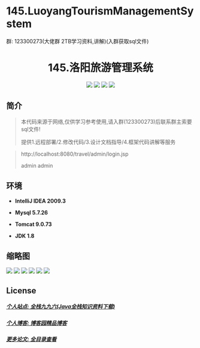 
# 145.LuoyangTourismManagementSystem

<p>群: 123300273(大佬群 2TB学习资料,讲解)(入群获取sql文件)</p>

<p><h1 align="center">145.洛阳旅游管理系统</h1></p>


<p align="center">
	<img src="https://img.shields.io/badge/jdk-1.8-orange.svg"/>
    <img src="https://img.shields.io/badge/spring-5.x-lightgrey.svg"/>
    <img src="https://img.shields.io/badge/springmvc-3.x-blue.svg"/>
    <img src="https://img.shields.io/badge/mybatis-5.x-yellow.svg"/>
</p>

## 简介


> 本代码来源于网络,仅供学习参考使用,请入群(123300273)后联系群主索要sql文件!
>
> 提供1.远程部署/2.修改代码/3.设计文档指导/4.框架代码讲解等服务

>http://localhost:8080/travel/admin/login.jsp
>
> admin admin


## 环境

- <b>IntelliJ IDEA 2009.3</b>

- <b>Mysql 5.7.26</b>

- <b>Tomcat 9.0.73</b>

- <b>JDK 1.8</b>




## 缩略图


![](https://img2022.cnblogs.com/blog/588112/202207/588112-20220709073039891-1534139270.png)
![](https://img2022.cnblogs.com/blog/588112/202207/588112-20220709073139108-1373856004.png)
![](https://img2022.cnblogs.com/blog/588112/202207/588112-20220709073148344-1719715573.png)
![](https://img2022.cnblogs.com/blog/588112/202207/588112-20220709073153691-1412534220.png)
![](https://img2022.cnblogs.com/blog/588112/202207/588112-20220709073202684-714090369.png)
![](https://img2022.cnblogs.com/blog/588112/202207/588112-20220709073219609-1462094044.png)

## License

##### [个人站点: 全栈九九六(Java全栈知识资料下载)](https://www.blog996.com/)
##### [个人博客: 博客园精品博客](https://www.cnblogs.com/yysbolg/)
##### [更多论文: 全目录查看](https://www.blog996.com/md/2021-09-22-1632317852192.html)



